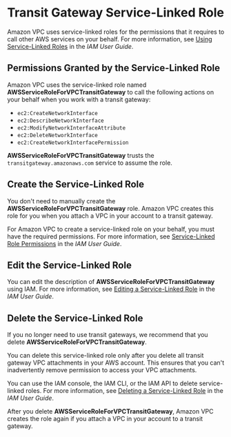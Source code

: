 # Transit Gateway Service\-Linked Role<a name="tgw-service-linked-roles"></a>

Amazon VPC uses service\-linked roles for the permissions that it requires to call other AWS services on your behalf\. For more information, see [Using Service\-Linked Roles](https://docs.aws.amazon.com/IAM/latest/UserGuide/using-service-linked-roles.html) in the *IAM User Guide*\.

## Permissions Granted by the Service\-Linked Role<a name="service-linked-role-permissions"></a>

Amazon VPC uses the service\-linked role named **AWSServiceRoleForVPCTransitGateway** to call the following actions on your behalf when you work with a transit gateway:
+ `ec2:CreateNetworkInterface`
+ `ec2:DescribeNetworkInterface`
+ `ec2:ModifyNetworkInterfaceAttribute`
+ `ec2:DeleteNetworkInterface`
+ `ec2:CreateNetworkInterfacePermission`

**AWSServiceRoleForVPCTransitGateway** trusts the `transitgateway.amazonaws.com` service to assume the role\.

## Create the Service\-Linked Role<a name="create-service-linked-role"></a>

You don't need to manually create the **AWSServiceRoleForVPCTransitGateway** role\. Amazon VPC creates this role for you when you attach a VPC in your account to a transit gateway\.

For Amazon VPC to create a service\-linked role on your behalf, you must have the required permissions\. For more information, see [Service\-Linked Role Permissions](https://docs.aws.amazon.com/IAM/latest/UserGuide/using-service-linked-roles.html#service-linked-role-permissions) in the *IAM User Guide*\.

## Edit the Service\-Linked Role<a name="edit-service-linked-role"></a>

You can edit the description of **AWSServiceRoleForVPCTransitGateway** using IAM\. For more information, see [Editing a Service\-Linked Role](https://docs.aws.amazon.com/IAM/latest/UserGuide/using-service-linked-roles.html#edit-service-linked-role) in the *IAM User Guide*\.

## Delete the Service\-Linked Role<a name="delete-service-linked-role"></a>

If you no longer need to use transit gateways, we recommend that you delete **AWSServiceRoleForVPCTransitGateway**\.

You can delete this service\-linked role only after you delete all transit gateway VPC attachments in your AWS account\. This ensures that you can't inadvertently remove permission to access your VPC attachments\.

You can use the IAM console, the IAM CLI, or the IAM API to delete service\-linked roles\. For more information, see [Deleting a Service\-Linked Role](https://docs.aws.amazon.com/IAM/latest/UserGuide/using-service-linked-roles.html#delete-service-linked-role) in the *IAM User Guide*\.

After you delete **AWSServiceRoleForVPCTransitGateway**, Amazon VPC creates the role again if you attach a VPC in your account to a transit gateway\.